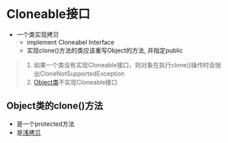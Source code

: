 # Cloneable接口

- 一个类实现拷贝
  - implement Cloneabel Interface
  - 实现clone()方法的类应该重写Object的方法, 并指定public

> 1. 如果一个类没有实现Cloneable接口，则对象在执行clone()操作时会抛出CloneNotSupportedException
> 2. [Object类](java-object-class.md)不实现Cloneable接口

## Object类的clone()方法

- 是一个protected方法
- 是[浅拷贝]()